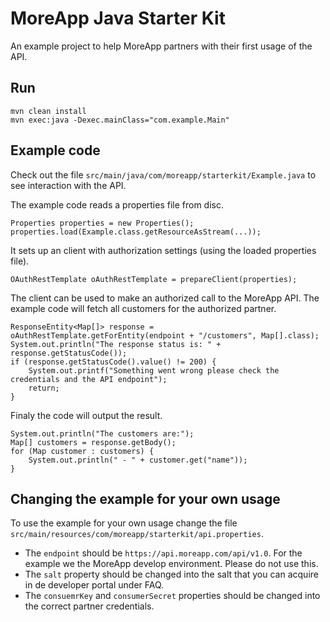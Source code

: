 # MoreApp Java Starter Kit

An example project to help MoreApp partners with their first usage of the API.

## Run

```
mvn clean install
mvn exec:java -Dexec.mainClass="com.example.Main"
```

## Example code

Check out the file `src/main/java/com/moreapp/starterkit/Example.java` to see interaction with the API.

The example code reads a properties file from disc.

```
Properties properties = new Properties();
properties.load(Example.class.getResourceAsStream(...));
```

It sets up an client with authorization settings (using the loaded properties file).

```
OAuthRestTemplate oAuthRestTemplate = prepareClient(properties);
```

The client can be used to make an authorized call to the MoreApp API. The example code will fetch all customers for the authorized partner.

```
ResponseEntity<Map[]> response = oAuthRestTemplate.getForEntity(endpoint + "/customers", Map[].class);
System.out.println("The response status is: " + response.getStatusCode());
if (response.getStatusCode().value() != 200) {
    System.out.printf("Something went wrong please check the credentials and the API endpoint");
    return;
}
```

Finaly the code will output the result.

```
System.out.println("The customers are:");
Map[] customers = response.getBody();
for (Map customer : customers) {
    System.out.println(" - " + customer.get("name"));
}
```

## Changing the example for your own usage

To use the example for your own usage change the file `src/main/resources/com/moreapp/starterkit/api.properties`.

- The `endpoint` should be `https://api.moreapp.com/api/v1.0`. For the example we the MoreApp develop environment. Please do not use this.  
- The `salt` property should be changed into the salt that you can acquire in de developer portal under FAQ. 
- The `consuemrKey` and `consumerSecret` properties should be changed into the correct partner credentials.

